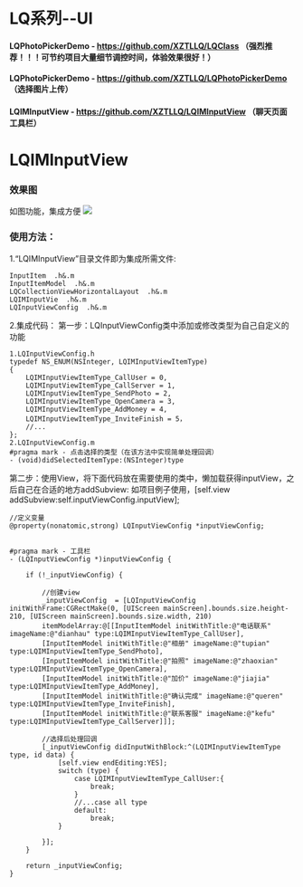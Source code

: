 # LQ系列--UI
#### LQPhotoPickerDemo - https://github.com/XZTLLQ/LQClass （强烈推荐！！！可节约项目大量细节调控时间，体验效果很好！）
#### LQPhotoPickerDemo - https://github.com/XZTLLQ/LQPhotoPickerDemo （选择图片上传）
#### LQIMInputView - https://github.com/XZTLLQ/LQIMInputView （聊天页面工具栏）
# LQIMInputView
### 效果图
  如图功能，集成方便
![](https://github.com/xztl/LQIMInputView/blob/master/IMG_1756.PNG)
### 使用方法：
1.“LQIMInputView”目录文件即为集成所需文件:

```
InputItem  .h&.m
InputItemModel  .h&.m
LQCollectionViewHorizontalLayout  .h&.m
LQIMInputVie  .h&.m
LQInputViewConfig  .h&.m
```
2.集成代码：
第一步：LQInputViewConfig类中添加或修改类型为自己自定义的功能

```
1.LQInputViewConfig.h
typedef NS_ENUM(NSInteger, LQIMInputViewItemType)
{
    LQIMInputViewItemType_CallUser = 0,
    LQIMInputViewItemType_CallServer = 1,
    LQIMInputViewItemType_SendPhoto = 2,
    LQIMInputViewItemType_OpenCamera = 3,
    LQIMInputViewItemType_AddMoney = 4,
    LQIMInputViewItemType_InviteFinish = 5，
    //...
};
2.LQInputViewConfig.m
#pragma mark - 点击选择的类型（在该方法中实现简单处理回调）
- (void)didSelectedItemType:(NSInteger)type 
```

第二步：使用View，将下面代码放在需要使用的类中，懒加载获得inputView，之后自己在合适的地方addSubview: 如项目例子使用，[self.view addSubview:self.inputViewConfig.inputView];

```
//定义变量
@property(nonatomic,strong) LQInputViewConfig *inputViewConfig;


#pragma mark - 工具栏
- (LQInputViewConfig *)inputViewConfig {
    
    if (!_inputViewConfig) {
    
        //创建view
        _inputViewConfig  = [LQInputViewConfig initWithFrame:CGRectMake(0, [UIScreen mainScreen].bounds.size.height-210, [UIScreen mainScreen].bounds.size.width, 210)
        itemModelArray:@[[InputItemModel initWithTitle:@"电话联系" imageName:@"dianhau" type:LQIMInputViewItemType_CallUser],
        [InputItemModel initWithTitle:@"相册" imageName:@"tupian" type:LQIMInputViewItemType_SendPhoto],
        [InputItemModel initWithTitle:@"拍照" imageName:@"zhaoxian" type:LQIMInputViewItemType_OpenCamera],
        [InputItemModel initWithTitle:@"加价" imageName:@"jiajia" type:LQIMInputViewItemType_AddMoney],
        [InputItemModel initWithTitle:@"确认完成" imageName:@"queren" type:LQIMInputViewItemType_InviteFinish],
        [InputItemModel initWithTitle:@"联系客服" imageName:@"kefu" type:LQIMInputViewItemType_CallServer]]];

        //选择后处理回调
        [_inputViewConfig didInputWithBlock:^(LQIMInputViewItemType type, id data) {
            [self.view endEditing:YES];
            switch (type) {
                case LQIMInputViewItemType_CallUser:{
                    break;
                }
                //...case all type
                default:
                    break;
            }
            
        }];
    }
    
    return _inputViewConfig;
}
```



